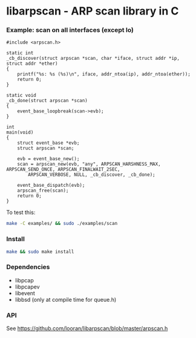 libarpscan - ARP scan library in C
==========


### Example: scan on all interfaces (except lo)

```
#include <arpscan.h>

static int
_cb_discover(struct arpscan *scan, char *iface, struct addr *ip, struct addr *ether)
{
	printf("%s: %s (%s)\n", iface, addr_ntoa(ip), addr_ntoa(ether));
	return 0;
}

static void
_cb_done(struct arpscan *scan)
{
	event_base_loopbreak(scan->evb);
}

int
main(void)
{
	struct event_base *evb;
	struct arpscan *scan;

	evb = event_base_new();
	scan = arpscan_new(evb, "any", ARPSCAN_HARSHNESS_MAX, ARPSCAN_SEND_ONCE, ARPSCAN_FINALWAIT_2SEC,
		ARPSCAN_VERBOSE, NULL, _cb_discover, _cb_done);

	event_base_dispatch(evb);
	arpscan_free(scan);
	return 0;
}
```

To test this:
```bash
make -C examples/ && sudo ./examples/scan
```

### Install

```bash
make && sudo make install
```

### Dependencies

* libpcap
* libpcapev
* libevent
* libbsd (only at compile time for queue.h)

### API

See https://github.com/looran/libarpscan/blob/master/arpscan.h
